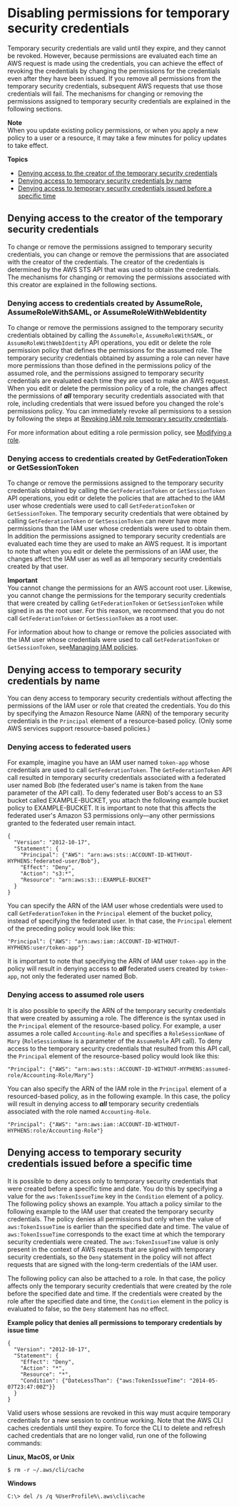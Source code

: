 # Disabling permissions for temporary security credentials<a name="id_credentials_temp_control-access_disable-perms"></a>

Temporary security credentials are valid until they expire, and they cannot be revoked\. However, because permissions are evaluated each time an AWS request is made using the credentials, you can achieve the effect of revoking the credentials by changing the permissions for the credentials even after they have been issued\. If you remove all permissions from the temporary security credentials, subsequent AWS requests that use those credentials will fail\. The mechanisms for changing or removing the permissions assigned to temporary security credentials are explained in the following sections\. 

**Note**  
When you update existing policy permissions, or when you apply a new policy to a user or a resource, it may take a few minutes for policy updates to take effect\.

**Topics**
+ [Denying access to the creator of the temporary security credentials](#denying-access-to-credentials-creator)
+ [Denying access to temporary security credentials by name](#denying-access-to-credentials-by-name)
+ [Denying access to temporary security credentials issued before a specific time](#denying-access-to-credentials-by-issue-time)

## Denying access to the creator of the temporary security credentials<a name="denying-access-to-credentials-creator"></a>

To change or remove the permissions assigned to temporary security credentials, you can change or remove the permissions that are associated with the creator of the credentials\. The creator of the credentials is determined by the AWS STS API that was used to obtain the credentials\. The mechanisms for changing or removing the permissions associated with this creator are explained in the following sections\. 

### Denying access to credentials created by AssumeRole, AssumeRoleWithSAML, or AssumeRoleWithWebIdentity<a name="denying-access-to-credentials-creator-roles"></a>

To change or remove the permissions assigned to the temporary security credentials obtained by calling the `AssumeRole`, `AssumeRoleWithSAML`, or `AssumeRoleWithWebIdentity` API operations, you edit or delete the role permission policy that defines the permissions for the assumed role\. The temporary security credentials obtained by assuming a role can never have more permissions than those defined in the permissions policy of the assumed role, and the permissions assigned to temporary security credentials are evaluated each time they are used to make an AWS request\. When you edit or delete the permission policy of a role, the changes affect the permissions of ***all*** temporary security credentials associated with that role, including credentials that were issued before you changed the role's permissions policy\. You can immediately revoke all permissions to a session by following the steps at [Revoking IAM role temporary security credentials](id_roles_use_revoke-sessions.md)\.

For more information about editing a role permission policy, see [Modifying a role](id_roles_manage_modify.md)\. 

### Denying access to credentials created by GetFederationToken or GetSessionToken<a name="denying-access-to-credentials-creator-federation-and-session-tokens"></a>

To change or remove the permissions assigned to the temporary security credentials obtained by calling the `GetFederationToken` or `GetSessionToken` API operations, you edit or delete the policies that are attached to the IAM user whose credentials were used to call `GetFederationToken` or `GetSessionToken`\. The temporary security credentials that were obtained by calling `GetFederationToken` or `GetSessionToken` can never have more permissions than the IAM user whose credentials were used to obtain them\. In addition the permissions assigned to temporary security credentials are evaluated each time they are used to make an AWS request\. It is important to note that when you edit or delete the permissions of an IAM user, the changes affect the IAM user as well as all temporary security credentials created by that user\.

**Important**  
You cannot change the permissions for an AWS account root user\. Likewise, you cannot change the permissions for the temporary security credentials that were created by calling `GetFederationToken` or `GetSessionToken` while signed in as the root user\. For this reason, we recommend that you do not call `GetFederationToken` or `GetSessionToken` as a root user\.

For information about how to change or remove the policies associated with the IAM user whose credentials were used to call `GetFederationToken` or `GetSessionToken`, see[Managing IAM policies](access_policies_manage.md)\.

## Denying access to temporary security credentials by name<a name="denying-access-to-credentials-by-name"></a>

You can deny access to temporary security credentials without affecting the permissions of the IAM user or role that created the credentials\. You do this by specifying the Amazon Resource Name \(ARN\) of the temporary security credentials in the `Principal` element of a resource\-based policy\. \(Only some AWS services support resource\-based policies\.\)

### Denying access to federated users<a name="denying-access-by-name-get-federation-token"></a>

For example, imagine you have an IAM user named `token-app` whose credentials are used to call `GetFederationToken`\. The `GetFederationToken` API call resulted in temporary security credentials associated with a federated user named Bob \(the federated user's name is taken from the `Name` parameter of the API call\)\. To deny federated user Bob's access to an S3 bucket called EXAMPLE\-BUCKET, you attach the following example bucket policy to EXAMPLE\-BUCKET\. It is important to note that this affects the federated user's Amazon S3 permissions only—any other permissions granted to the federated user remain intact\. 

```
{
  "Version": "2012-10-17",
  "Statement": {
    "Principal": {"AWS": "arn:aws:sts::ACCOUNT-ID-WITHOUT-HYPHENS:federated-user/Bob"},
    "Effect": "Deny",
    "Action": "s3:*",
    "Resource": "arn:aws:s3:::EXAMPLE-BUCKET"
  }
}
```

You can specify the ARN of the IAM user whose credentials were used to call `GetFederationToken` in the `Principal` element of the bucket policy, instead of specifying the federated user\. In that case, the `Principal` element of the preceding policy would look like this:

```
"Principal": {"AWS": "arn:aws:iam::ACCOUNT-ID-WITHOUT-HYPHENS:user/token-app"}
```

It is important to note that specifying the ARN of IAM user `token-app` in the policy will result in denying access to ***all*** federated users created by `token-app`, not only the federated user named Bob\. 

### Denying access to assumed role users<a name="denying-access-by-name-assume-role"></a>

It is also possible to specify the ARN of the temporary security credentials that were created by assuming a role\. The difference is the syntax used in the `Principal` element of the resource\-based policy\. For example, a user assumes a role called `Accounting-Role` and specifies a `RoleSessionName` of `Mary` \(`RoleSessionName` is a parameter of the `AssumeRole` API call\)\. To deny access to the temporary security credentials that resulted from this API call, the `Principal` element of the resource\-based policy would look like this:

```
"Principal": {"AWS": "arn:aws:sts::ACCOUNT-ID-WITHOUT-HYPHENS:assumed-role/Accounting-Role/Mary"}
```

You can also specify the ARN of the IAM role in the `Principal` element of a resourced\-based policy, as in the following example\. In this case, the policy will result in denying access to ***all*** temporary security credentials associated with the role named `Accounting-Role`\. 

```
"Principal": {"AWS": "arn:aws:iam::ACCOUNT-ID-WITHOUT-HYPHENS:role/Accounting-Role"}
```

## Denying access to temporary security credentials issued before a specific time<a name="denying-access-to-credentials-by-issue-time"></a>

It is possible to deny access only to temporary security credentials that were created before a specific time and date\. You do this by specifying a value for the `aws:TokenIssueTime` key in the `Condition` element of a policy\. The following policy shows an example\. You attach a policy similar to the following example to the IAM user that created the temporary security credentials\. The policy denies all permissions but only when the value of `aws:TokenIssueTime` is earlier than the specified date and time\. The value of `aws:TokenIssueTime` corresponds to the exact time at which the temporary security credentials were created\. The `aws:TokenIssueTime` value is only present in the context of AWS requests that are signed with temporary security credentials, so the `Deny` statement in the policy will not affect requests that are signed with the long\-term credentials of the IAM user\. 

The following policy can also be attached to a role\. In that case, the policy affects only the temporary security credentials that were created by the role before the specified date and time\. If the credentials were created by the role after the specified date and time, the `Condition` element in the policy is evaluated to false, so the `Deny` statement has no effect\.

**Example policy that denies all permissions to temporary credentials by issue time**  

```
{
  "Version": "2012-10-17",
  "Statement": {
    "Effect": "Deny",
    "Action": "*",
    "Resource": "*",
    "Condition": {"DateLessThan": {"aws:TokenIssueTime": "2014-05-07T23:47:00Z"}}
  }
}
```

Valid users whose sessions are revoked in this way must acquire temporary credentials for a new session to continue working\. Note that the AWS CLI caches credentials until they expire\. To force the CLI to delete and refresh cached credentials that are no longer valid, run one of the following commands:

**Linux, MacOS, or Unix**

```
$ rm -r ~/.aws/cli/cache
```

**Windows**

```
C:\> del /s /q %UserProfile%\.aws\cli\cache
```